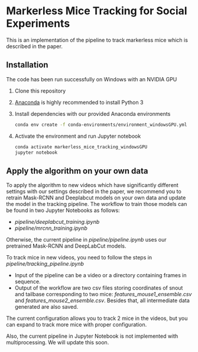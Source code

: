 # Markerless Mice Tracking for Social Experiments

This is an implementation of the pipeline to track markerless mice which is described in the paper.

## Installation
The code has been run successfully on Windows with an NVIDIA GPU
1. Clone this repository
2. [Anaconda](https://www.anaconda.com/distribution/) is highly recommended to install Python 3
3. Install dependencies with our provided Anaconda environments
   ```bash
   conda env create -f conda-environments/environment_windowsGPU.yml
   ```
4. Activate the environment and run Jupyter notebook

   ```bash
   conda activate markerless_mice_tracking_windowsGPU
   jupyter notebook
   ```

## Apply the algorithm on your own data
To apply the algorithm to new videos which have significantly different settings with our settings described in the paper, we recommend you to
retrain Mask-RCNN and Deeplabcut models on your own data and update the model in the tracking pipeline. The workflow to train those models can be found in two Jupyter Notebooks as follows:
* *pipeline/deeplabcut_training.ipynb*
* *pipeline/mrcnn_training.ipynb*

Otherwise, the current pipeline in *pipeline/pipeline.ipynb* uses our pretrained Mask-RCNN and DeepLabCut models.

To track mice in new videos, you need to follow the steps in *pipeline/tracking_pipeline.ipynb*
* Input of the pipeline can be a video or a directory containing frames in sequence. 
* Output of the workflow are two csv files storing coordinates of snout and tailbase corresponding to two mice: *features_mouse1_ensemble.csv* and *features_mouse2_ensemble.csv*. Besides that,
all intermediate data generated are also saved.


The current configuration allows you to track 2 mice in the videos, but you can expand to track more mice with proper configuration.

Also, the current pipeline in Jupyter Notebook is not implemented with multiprocessing. We will update this soon.